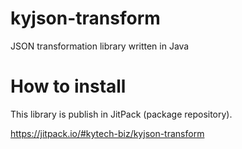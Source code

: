 # kyjson-transform
JSON transformation library written in Java

# How to install
This library is publish in JitPack (package repository).

https://jitpack.io/#kytech-biz/kyjson-transform
